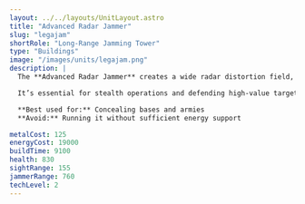 ```yaml
---
layout: ../../layouts/UnitLayout.astro
title: "Advanced Radar Jammer"
slug: "legajam"
shortRole: "Long-Range Jamming Tower"
type: "Buildings"
image: "/images/units/legajam.png"
description: |
  The **Advanced Radar Jammer** creates a wide radar distortion field, concealing friendly units and structures within its range from enemy radar.

  It’s essential for stealth operations and defending high-value targets, though it consumes a considerable amount of energy.

  **Best used for:** Concealing bases and armies  
  **Avoid:** Running it without sufficient energy support

metalCost: 125
energyCost: 19000
buildTime: 9100
health: 830
sightRange: 155
jammerRange: 760
techLevel: 2
---
```

